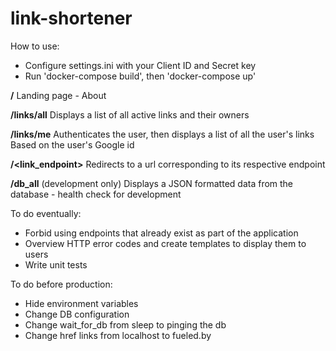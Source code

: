 # link-shortener

How to use:

- Configure settings.ini with your Client ID and Secret key
- Run 'docker-compose build', then 'docker-compose up'

**/**
Landing page - About

**/links/all**
Displays a list of all active links and their owners

**/links/me**
Authenticates the user, then displays a list of all the user's links
Based on the user's Google id

**/<link_endpoint>**
Redirects to a url corresponding to its respective endpoint

**/db_all** (development only)
Displays a JSON formatted data from the database - health check for development


To do eventually:

- Forbid using endpoints that already exist as part of the application
- Overview HTTP error codes and create templates to display them to users
- Write unit tests

To do before production:

- Hide environment variables
- Change DB configuration
- Change wait_for_db from sleep to pinging the db
- Change href links from localhost to fueled.by
